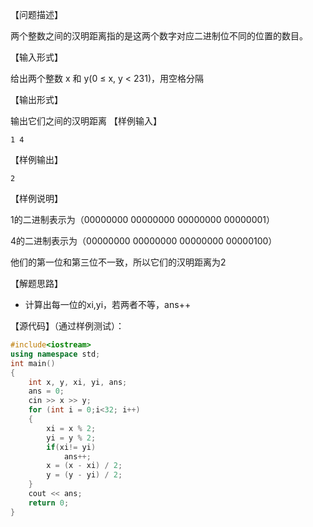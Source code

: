 【问题描述】

两个整数之间的汉明距离指的是这两个数字对应二进制位不同的位置的数目。

【输入形式】

给出两个整数 x 和 y(0 ≤ x, y < 231)，用空格分隔

【输出形式】

输出它们之间的汉明距离
【样例输入】

```
1 4
```

【样例输出】

```
2
```

【样例说明】

1的二进制表示为（00000000 00000000 00000000 00000001）

4的二进制表示为（00000000 00000000 00000000 00000100）

他们的第一位和第三位不一致，所以它们的汉明距离为2

【解题思路】

+ 计算出每一位的xi,yi，若两者不等，ans++

【源代码】（通过样例测试）：

```c++
#include<iostream>
using namespace std;
int main()
{
    int x, y, xi, yi, ans;
    ans = 0;
    cin >> x >> y;
    for (int i = 0;i<32; i++)
    {
        xi = x % 2;
        yi = y % 2;
        if(xi!= yi)
            ans++;
        x = (x - xi) / 2;
        y = (y - yi) / 2;
    }
    cout << ans;
    return 0;
}
```

